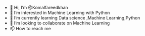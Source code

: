 - 👋 Hi, I’m @Komalfareedkhan
- 👀 I’m interested in Machine Learning with Python
- 🌱 I’m currently learning Data science ,Machine Learning,Python
- 💞️ I’m looking to collaborate on Machine Learning
- 📫 How to reach me 

<!---
Komalfareedkhan/Komalfareedkhan is a ✨ special ✨ repository because its `README.md` (this file) appears on your GitHub profile.
You can click the Preview link to take a look at your changes.
--->
